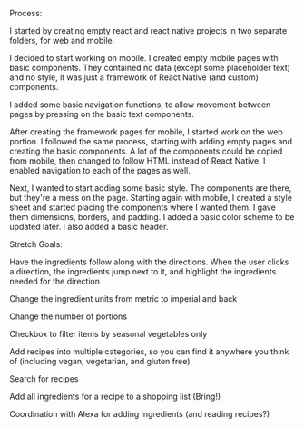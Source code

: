 Process:

I started by creating empty react and react native projects in two separate folders, for web and mobile.

I decided to start working on mobile. I created empty mobile pages with basic components. They contained no data (except some placeholder text) and no style, it was just a framework of React Native (and custom) components.

I added some basic navigation functions, to allow movement between pages by pressing on the basic text components.


After creating the framework pages for mobile, I started work on the web portion. I followed the same process, starting with adding empty pages and creating the basic components. A lot of the components could be copied from mobile, then changed to follow HTML instead of React Native. I enabled navigation to each of the pages as well.


Next, I wanted to start adding some basic style. The components are there, but they're a mess on the page. Starting again with mobile, I created a style sheet and started placing the components where I wanted them. I gave them dimensions, borders, and padding. I added a basic color scheme to be updated later. I also added a basic header.






Stretch Goals:

Have the ingredients follow along with the directions. When the user clicks a direction, the ingredients jump next to it, and highlight the ingredients needed for the direction

Change the ingredient units from metric to imperial and back

Change the number of portions

Checkbox to filter items by seasonal vegetables only 

Add recipes into multiple categories, so you can find it anywhere you think of (including vegan, vegetarian, and gluten free)

Search for recipes

Add all ingredients for a recipe to a shopping list (Bring!)

Coordination with Alexa for adding ingredients (and reading recipes?)
